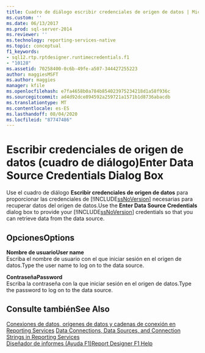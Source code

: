 ```yaml
---
title: Cuadro de diálogo escribir credenciales de origen de datos | Microsoft Docs
ms.custom: ''
ms.date: 06/13/2017
ms.prod: sql-server-2014
ms.reviewer: ''
ms.technology: reporting-services-native
ms.topic: conceptual
f1_keywords:
- sql12.rtp.rptdesigner.runtimecredentials.f1
- "10128"
ms.assetid: 70258400-0c6b-49fe-a507-344427255223
author: maggiesMSFT
ms.author: maggies
manager: kfile
ms.openlocfilehash: e7fa4658b0a784b854023975234218d1a58f936c
ms.sourcegitcommit: ad4d92dce894592a259721a1571b1d8736abacdb
ms.translationtype: MT
ms.contentlocale: es-ES
ms.lasthandoff: 08/04/2020
ms.locfileid: "87747486"
---
```

# <a name="enter-data-source-credentials-dialog-box"></a><span data-ttu-id="e855e-102">Escribir credenciales de origen de datos (cuadro de diálogo)</span><span class="sxs-lookup"><span data-stu-id="e855e-102">Enter Data Source Credentials Dialog Box</span></span>
  <span data-ttu-id="e855e-103">Use el cuadro de diálogo **Escribir credenciales de origen de datos** para proporcionar las credenciales de [!INCLUDE[ssNoVersion](../includes/ssnoversion-md.md)] necesarias para recuperar datos del origen de datos.</span><span class="sxs-lookup"><span data-stu-id="e855e-103">Use the **Enter Data Source Credentials** dialog box to provide your [!INCLUDE[ssNoVersion](../includes/ssnoversion-md.md)] credentials so that you can retrieve data from the data source.</span></span>  
  
## <a name="options"></a><span data-ttu-id="e855e-104">Opciones</span><span class="sxs-lookup"><span data-stu-id="e855e-104">Options</span></span>  
 <span data-ttu-id="e855e-105">**Nombre de usuario**</span><span class="sxs-lookup"><span data-stu-id="e855e-105">**User name**</span></span>  
 <span data-ttu-id="e855e-106">Escriba el nombre de usuario con el que iniciar sesión en el origen de datos.</span><span class="sxs-lookup"><span data-stu-id="e855e-106">Type the user name to log on to the data source.</span></span>  
  
 <span data-ttu-id="e855e-107">**Contraseña**</span><span class="sxs-lookup"><span data-stu-id="e855e-107">**Password**</span></span>  
 <span data-ttu-id="e855e-108">Escriba la contraseña con la que iniciar sesión en el origen de datos.</span><span class="sxs-lookup"><span data-stu-id="e855e-108">Type the password to log on to the data source.</span></span>  
  
## <a name="see-also"></a><span data-ttu-id="e855e-109">Consulte también</span><span class="sxs-lookup"><span data-stu-id="e855e-109">See Also</span></span>  
 <span data-ttu-id="e855e-110">[Conexiones de datos, orígenes de datos y cadenas de conexión en Reporting Services](../../2014/reporting-services/data-connections-data-sources-and-connection-strings-in-reporting-services.md) </span><span class="sxs-lookup"><span data-stu-id="e855e-110">[Data Connections, Data Sources, and Connection Strings in Reporting Services](../../2014/reporting-services/data-connections-data-sources-and-connection-strings-in-reporting-services.md) </span></span>  
 [<span data-ttu-id="e855e-111">Diseñador de informes (Ayuda F1)</span><span class="sxs-lookup"><span data-stu-id="e855e-111">Report Designer F1 Help</span></span>](tools/report-designer-f1-help.md)  
  
  
